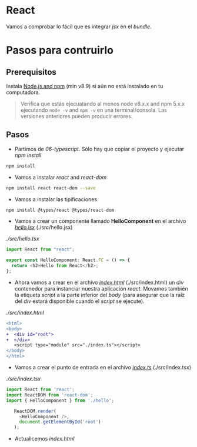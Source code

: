 # React

Vamos a comprobar lo fácil que es integrar _jsx_ en el _bundle_.

# Pasos para contruirlo

## Prerequisitos

Instala [Node.js and npm](https://nodejs.org/en/) (min v8.9) si aún no está instalado en tu computadora.

> Verifica que estás ejecuatando al menos node v8.x.x and npm 5.x.x ejecutando `node -v` and `npm -v` en una terminal/consola. Las versiones anteriores pueden producir errores.

## Pasos

- Partimos de _06-typescript_. Sólo hay que copiar el proyecto y ejecutar _npm install_

```bash
npm install
```

- Vamos a instalar _react_ and _react-dom_

```bash
npm install react react-dom --save
```

- Vamos a instalar las tipificaciones

```bash
npm install @types/react @types/react-dom
```

- Vamos a crear un componente llamado **HelloComponent** en el archivo [_hello.jsx_](src/hello.jsx) (./src/hello.jsx)

_./src/hello.tsx_

```javascript
import React from "react";

export const HelloComponent: React.FC = () => {
  return <h2>Hello from React</h2>;
};
```

- Ahora vamos a crear en el archivo [_index.html_](src/index.html) (./src/index.html) un _div_ contenedor para instanciar nuestra aplicación _react_. Movamos también la etiqueta _script_ a la parte inferior del _body_ (para asegurar que la raíz del _div_ estará disponible cuando el _script_ se ejecute).

_./src/index.html_

```diff
<html>
<body>
+  <div id="root">
+  </div>
   <script type="module" src="./index.ts"></script>
</body>
</html>
```

- Vamos a crear el punto de entrada en el archivo [_index.ts_](src/index.ts) (./src/index.tsx)

_./src/index.tsx_

```typescript
import React from 'react';
import ReactDOM from 'react-dom';
import { HelloComponent } from './hello';

   ReactDOM.render(
     <HelloComponent />,
     document.getElementById('root')
   );
```

- Actualicemos _index.html_